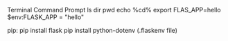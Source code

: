 Terminal                                    Command Prompt
ls                                          dir
pwd                                         echo %cd%
export FLAS_APP=hello                       $env:FLASK_APP = "hello"


pip:
pip install flask
pip install python-dotenv (.flaskenv file)
